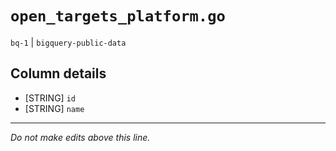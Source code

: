 # `open_targets_platform.go`
`bq-1` | `bigquery-public-data`

## Column details
* [STRING]    `id`
* [STRING]    `name`

-------------------------------------------------------------------------------
*Do not make edits above this line.*
